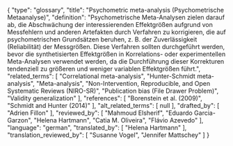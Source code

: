 {
    "type": "glossary",
    "title": "Psychometric meta-analysis (Psychometrische Metaanalyse)",
    "definition": "Psychometrische Meta-Analysen zielen darauf ab, die Abschwächung der interessierenden Effektgrößen aufgrund von Messfehlern und anderen Artefakten durch Verfahren zu korrigieren, die auf psychometrischen Grundsätzen beruhen, z. B. der Zuverlässigkeit (Reliabilität) der Messgrößen. Diese Verfahren sollten durchgeführt werden, bevor die synthetisierten Effektgrößen in Korrelations- oder experimentellen Meta-Analysen verwendet werden, da die Durchführung dieser Korrekturen tendenziell zu größeren und weniger variablen Effektgrößen führt.",
    "related_terms": [
        "Correlational meta-analysis",
        "Hunter-Schmidt meta-analysis",
        "Meta-analysis",
        "Non-Intervention, Reproducible, and Open Systematic Reviews (NIRO-SR)",
        "Publication bias (File Drawer Problem)",
        "Validity generalization"
    ],
    "references": [
        "Borenstein et al. (2009)",
        "Schmidt and Hunter (2014)"
    ],
    "alt_related_terms": [
        null
    ],
    "drafted_by": [
        "Adrien Fillon"
    ],
    "reviewed_by": [
        "Mahmoud Elsherif",
        "Eduardo Garcia-Garzon",
        "Helena Hartmann",
        "Catia M. Oliveira",
        "Flávio Azevedo"
    ],
    "language": "german",
    "translated_by": [
        "Helena Hartmann"
    ],
    "translation_reviewed_by": [
        "Susanne Vogel",
        "Jennifer Mattschey"
    ]
}